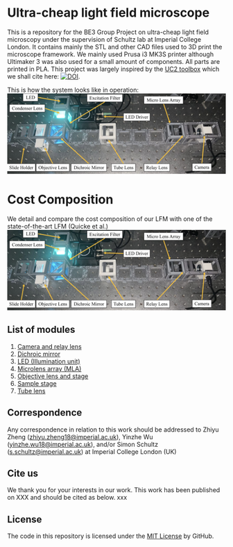 # Ultra-cheap light field microscope
This is a repository for the BE3 Group Project on ultra-cheap light field microscopy under the supervision of Schultz lab at Imperial College London. It contains mainly the STL and other CAD files used to 3D print the microscope framework. We mainly used Prusa i3 MK3S printer although Ultimaker 3 was also used for a small amount of components. All parts are printed in PLA. This project was largely inspired by the  [UC2 toolbox](https://github.com/openUC2/UC2-GIT) which we shall cite here: [![DOI](https://zenodo.org/badge/DOI/10.5281/zenodo.4041339.svg)](https://doi.org/10.5281/zenodo.4041339).

This is how the system looks like in operation:
![alt text](https://github.com/schultzlab/ultra-cheap-light-field-microscope/blob/main/Photos%20of%20LFM/Full%20LFM%20horizontal.jpg "Full LFM")

# Cost Composition
We detail and compare the cost composition of our LFM with one of the state-of-the-art LFM (Quicke et al.)
![alt text](https://github.com/schultzlab/ultra-cheap-light-field-microscope/blob/main/Photos%20of%20LFM/Full%20LFM%20horizontal.jpg "Full LFM")

## List of modules
1. [Camera and relay lens](https://github.com/schultzlab/ultra-cheap-light-field-microscope/tree/main/Camera%20and%20relay%20lens)
2. [Dichroic mirror](https://github.com/schultzlab/ultra-cheap-light-field-microscope/tree/main/Dichroic%20mirror)
3. [LED (Illumination unit)](https://github.com/schultzlab/ultra-cheap-light-field-microscope/tree/main/LED)
4. [Microlens array (MLA)](https://github.com/schultzlab/ultra-cheap-light-field-microscope/tree/main/MLA)
5. [Objective lens and stage](https://github.com/schultzlab/ultra-cheap-light-field-microscope/tree/main/Objective%20lens)
6. [Sample stage](https://github.com/schultzlab/ultra-cheap-light-field-microscope/tree/main/Sample%20stage)
7. [Tube lens](https://github.com/schultzlab/ultra-cheap-light-field-microscope/tree/main/Tube%20lens)

## Correspondence
Any correspondence in relation to this work should be addressed to Zhiyu Zheng (zhiyu.zheng18@imperial.ac.uk), Yinzhe Wu (yinzhe.wu18@imperial.ac.uk), and/or Simon Schultz (s.schultz@imperial.ac.uk) at Imperial College London (UK)

## Cite us
We thank you for your interests in our work. This work has been published on XXX and should be cited as below.
xxx

## License
The code in this repository is licensed under the [MIT License](https://github.com/schultzlab/ultra-cheap-light-field-microscope/blob/main/LICENSE) by GitHub.
